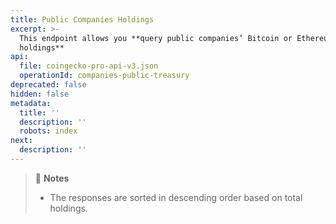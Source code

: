 ```yaml
---
title: Public Companies Holdings
excerpt: >-
  This endpoint allows you **query public companies’ Bitcoin or Ethereum
  holdings**
api:
  file: coingecko-pro-api-v3.json
  operationId: companies-public-treasury
deprecated: false
hidden: false
metadata:
  title: ''
  description: ''
  robots: index
next:
  description: ''
---
```

> 📘 **Notes**
> 
> - The responses are sorted in descending order based on total holdings.
